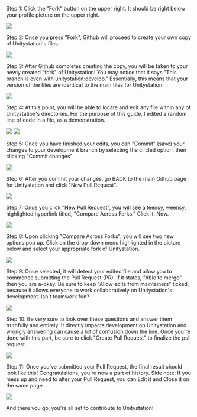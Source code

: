 Step 1: Click the "Fork" button on the upper right. It should be right below your profile picture on the upper right.

![](https://i.imgur.com/0scHvay.png)

Step 2: Once you press "Fork", Github will proceed to create your own copy of Unitystation's files.

![](https://i.imgur.com/dT7pEZZ.png)

Step 3: After Github completes creating the copy, you will be taken to your newly created "fork" of Unitystation! You may notice that it says "This branch is even with unitystation:develop." Essentially, this means that your version of the files are identical to the main files for Unitystation.

![](https://i.imgur.com/7B8Tsd3.png)

Step 4: At this point, you will be able to locate and edit any file within any of Unitystation's directories. For the purpose of this guide, I edited a random line of code in a file, as a demonstration.

![](https://i.imgur.com/bTC4l38.png)
![](https://i.imgur.com/TbDBGzt.png)

Step 5: Once you have finished your edits, you can "Commit" (save) your changes to your development branch by selecting the circled option, then clicking "Commit changes"

![](https://i.imgur.com/7T9hzln.png)

Step 6: After you commit your changes, go BACK to the main Github page for Unitystation and click "New Pull Request".

![](https://i.imgur.com/IdSvqKd.png)

Step 7: Once you click "New Pull Request", you will see a teensy, weensy, highlighted hyperlink titled, "Compare Across Forks." Click it. Now.

![](https://i.imgur.com/Z0Auc7c.png)

Step 8: Upon clicking "Compare Across Forks", you will see two new options pop up. Click on the drop-down menu highlighted in the picture below and select your appropriate fork of Unitystation.

![](https://i.imgur.com/yTvNyot.png)

Step 9: Once selected, it will detect your edited file and allow you to commence submitting the Pull Request (PR). If it states, "Able to merge" then you are a-okay. Be sure to keep "Allow edits from maintainers" ticked, because it allows everyone to work collaboratively on Unitystation's development. Isn't teamwork fun?

![](https://i.imgur.com/Qi4qFHY.png)

Step 10: Be very sure to look over these questions and answer them truthfully and entirely. It directly impacts development on Unitystation and wrongly answering can cause a lot of confusion down the line. Once you're done with this part, be sure to click "Create Pull Request" to finalize the pull request.

![](https://i.imgur.com/8vWVgB9.png)

Step 11: Once you've submitted your Pull Request, the final result should look like this! Congratulations, you're now a part of history. Side note: If you mess up and need to alter your Pull Request, you can Edit it and Close it on the same page.

![](https://i.imgur.com/DLx7cXp.png)

And there you go, you're all set to contribute to Unitystation!